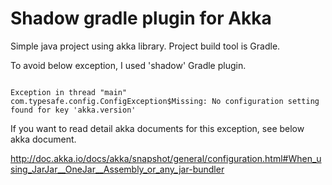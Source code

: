 Shadow gradle plugin for Akka
=============================

Simple java project using akka library.
Project build tool is Gradle.

To avoid below exception, I used 'shadow' Gradle plugin.
<pre><code>
Exception in thread "main" com.typesafe.config.ConfigException$Missing: No configuration setting found for key 'akka.version'
</code></pre>


If you want to read detail akka documents for this exception, see below akka document.

http://doc.akka.io/docs/akka/snapshot/general/configuration.html#When_using_JarJar__OneJar__Assembly_or_any_jar-bundler
